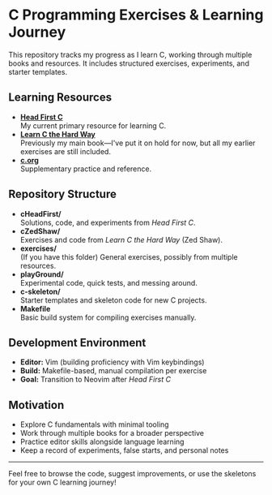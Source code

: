 # C Programming Exercises & Learning Journey

This repository tracks my progress as I learn C, working through multiple books and resources. It includes structured exercises, experiments, and starter templates.

## Learning Resources

- **[Head First C](https://www.oreilly.com/library/view/head-first-c/9781449335649/)**  
  My current primary resource for learning C.
- **[Learn C the Hard Way](https://learncodethehardway.org/c/)**  
  Previously my main book—I've put it on hold for now, but all my earlier exercises are still included.
- **[c.org](https://www.c.org/)**  
  Supplementary practice and reference.

## Repository Structure

- **cHeadFirst/**  
  Solutions, code, and experiments from *Head First C*.
- **cZedShaw/**  
  Exercises and code from *Learn C the Hard Way* (Zed Shaw).
- **exercises/**  
  (If you have this folder) General exercises, possibly from multiple resources.
- **playGround/**  
  Experimental code, quick tests, and messing around.
- **c-skeleton/**  
  Starter templates and skeleton code for new C projects.
- **Makefile**  
  Basic build system for compiling exercises manually.

## Development Environment

- **Editor:** Vim (building proficiency with Vim keybindings)
- **Build:** Makefile-based, manual compilation per exercise
- **Goal:** Transition to Neovim after *Head First C*

## Motivation

- Explore C fundamentals with minimal tooling
- Work through multiple books for a broader perspective
- Practice editor skills alongside language learning
- Keep a record of experiments, false starts, and personal notes

---

Feel free to browse the code, suggest improvements, or use the skeletons for your own C learning journey!
